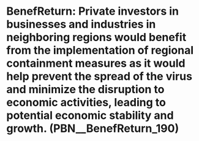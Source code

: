 # BenefReturn: __Private investors in businesses and industries in neighboring regions would benefit from the implementation of regional containment measures as it would help prevent the spread of the virus and minimize the disruption to economic activities, leading to potential economic stability and growth.__ (PBN__BenefReturn_190)

